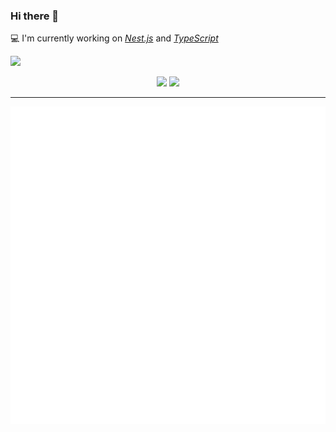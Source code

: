 ### Hi there 👋

💻 I'm currently working on [*Nest.js*](https://nestjs.com/) and [*TypeScript*](https://www.typescriptlang.org/)

<img src="https://komarev.com/ghpvc/?username=eldarcodes&label=Profile%20views&color=00acee&style=flat" />

<p align="center">
  <a href="https://www.linkedin.com/in/eldarcodes"><img src="https://img.shields.io/badge/Eldar%20Mirzabekov-0077B5?style=flat-square&logo=Linkedin&logoColor=white"/></a>
  <a href="mailto:prog.eldar@gmail.com"><img src="https://img.shields.io/badge/prog.eldar@gmail.com-D14836?style=flat-square&logo=Gmail&logoColor=white"/></a>
</p>

---

<p align="center">
  <img
    src="https://github.com/eldarcodes/eldarcodes/blob/main/github-metrics.svg"
    alt="Metrics"
  />
</p>
